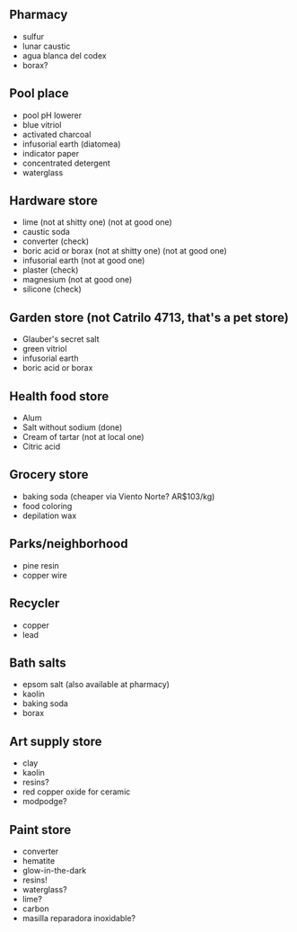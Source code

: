 ## Pharmacy

- sulfur
- lunar caustic
- agua blanca del codex
- borax?

## Pool place

- pool pH lowerer
- blue vitriol
- activated charcoal
- infusorial earth (diatomea)
- indicator paper
- concentrated detergent
- waterglass

## Hardware store

- lime (not at shitty one) (not at good one)
- caustic soda
- converter (check)
- boric acid or borax (not at shitty one) (not at good one)
- infusorial earth (not at good one)
- plaster (check)
- magnesium (not at good one)
- silicone (check)

## Garden store (not Catrilo 4713, that's a pet store)

- Glauber's secret salt
- green vitriol
- infusorial earth
- boric acid or borax

## Health food store

- Alum
- Salt without sodium (done)
- Cream of tartar (not at local one)
- Citric acid

## Grocery store

- baking soda (cheaper via Viento Norte? AR$103/kg)
- food coloring
- depilation wax

## Parks/neighborhood

- pine resin
- copper wire

## Recycler

- copper
- lead

## Bath salts

- epsom salt (also available at pharmacy)
- kaolin
- baking soda
- borax

## Art supply store

- clay
- kaolin
- resins?
- red copper oxide for ceramic
- modpodge?


## Paint store

- converter
- hematite
- glow-in-the-dark
- resins!
- waterglass?
- lime?
- carbon
- masilla reparadora inoxidable?
